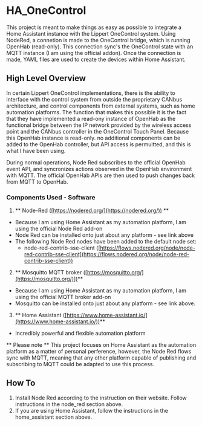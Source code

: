 # HA_OneControl
This project is meant to make things as easy as possible to integrate a Home Assistant instance with the Lippert OneControl system.
Using NodeRed, a connetion is made to the OneControl bridge, which is running OpenHab (read-only).  This connection sync's the OneControl state with an MQTT instance (I am using the official addon).  Once the connection is made, YAML files are used to create the devices within Home Assistant.


## High Level Overview ##

In certain Lippert OneControl implementations, there is the ability to interface with the control system from outside the proprietary CANbus architecture, and control components from external systems, such as home automation platforms.  The function that makes this possible it is the fact that they have implemented a read-ony instance of OpenHab as the functional bridge between the IP network provided by the wireless access point and the CANbus controller in the OneControl Touch Panel.  Because this OpenHab instance is read-only. no additional components can be added to the OpenHab controller, but API access is permuitted, and this is what I have been using.

During normal operations, Node Red subscribes to the official OpenHab event API, and syncronizes actions observed in the OpenHab environment with MQTT.  The official OpenHab APIs are then used to push changes back from MQTT to OpenHab.

### Components Used - Software ###
1. ** Node-Red ([https://nodered.org/](https://nodered.org/)) **
  - Because I am using Home Assistant as my automation platform, I am using the official Node Red add-on
  - Node Red can be installed onto just about any platform - see link above
  - The following Node Red nodes have been added to the default node set:
    - node-red-contrib-sse-client ([https://flows.nodered.org/node/node-red-contrib-sse-client](https://flows.nodered.org/node/node-red-contrib-sse-client))
2. ** Mosquitto MQTT broker ([https://mosquitto.org/](https://mosquitto.org/)])**
  - Because I am using Home Assistant as my automation platform, I am using the official MQTT broker add-on
  - Mosquitto can be installed onto just about any platform - see link above.
3. ** Home Assistant ([https://www.home-assistant.io/](https://www.home-assistant.io/))**
  - Incredibly powerful and flexible automation platform

** Please note **
This project focuses on Home Assistant as the automation platform as a matter of personal perference, however, the Node Red flows sync with MQTT, meaning that any other platform capable of publishing and subscribing to MQTT could be adapted to use this process.

## How To ##

1. Install Node Red according to the instruction on their website.  Follow instructions in the node_red section above.
2. If you are using Home Assistant, follow the instructions in the home_assistant section above.
